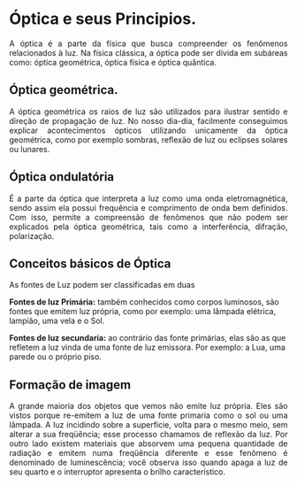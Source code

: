 # Óptica e seus Principios.
<p align="justify"> A óptica é a parte da física que busca compreender os fenômenos relacionados à luz. Na física clássica, a óptica pode ser divida em subáreas como: óptica geométrica, óptica física e óptica quântica. </p>

## Óptica geométrica.

<p align="justify"> A óptica geométrica os raios de luz são utilizados para ilustrar sentido e direção de propagação de luz. No nosso dia-dia, facilmente conseguimos explicar acontecimentos ópticos utilizando unicamente da óptica geométrica, como por exemplo sombras, reflexão de luz ou eclipses solares ou lunares. </p>

## Óptica ondulatória

<p align="justify"> É a parte da óptica que interpreta a luz como uma onda eletromagnética, sendo assim ela possui frequência e comprimento de onda bem definidos. Com isso, permite a compreensão de fenômenos que não podem ser explicados pela óptica geométrica, tais como a interferência, difração, polarização. </p>

## Conceitos básicos de Óptica

<p align="justify"> As fontes de Luz podem ser classificadas em duas </p>

**Fontes de luz Primária:** também conhecidos como corpos luminosos, são fontes que emitem luz própria, como por exemplo: uma lâmpada elétrica, lampião, uma vela e o Sol.


**Fontes de luz secundaria:** ao contrário das fonte primárias, elas são as que refletem a luz vinda de uma fonte de luz emissora. Por exemplo: a Lua, uma parede ou o próprio piso.

## Formação de imagem 

<p align="justify"> A grande maioria dos objetos que vemos não emite luz própria. Eles são
vistos porque re-emitem a luz de uma fonte primaria como o sol ou uma lâmpada.
A luz incidindo sobre a superfície, volta para o mesmo meio, sem alterar a sua
freqüência; esse processo chamamos de reflexão da luz. Por outro lado existem
materiais que absorvem uma pequena quantidade de radiação e emitem numa
freqüência diferente e esse fenômeno é denominado de luminescência; você
observa isso quando apaga a luz de seu quarto e o interruptor apresenta o brilho
característico. </p>
